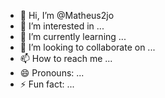 - 👋 Hi, I’m @Matheus2jo
- 👀 I’m interested in ...
- 🌱 I’m currently learning ...
- 💞️ I’m looking to collaborate on ...
- 📫 How to reach me ...
- 😄 Pronouns: ...
- ⚡ Fun fact: ...

<!---
Matheus2jo/Matheus2jo is a ✨ special ✨ repository because its `README.md` (this file) appears on your GitHub profile.
You can click the Preview link to take a look at your changes.
--->
